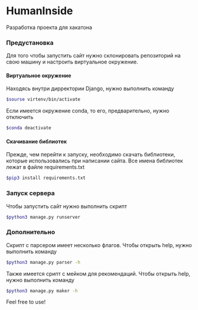 # HumanInside
Разработка проекта для хакатона

### Предустановка
Для того чтобы запустить сайт нужно склонировать репозиторий на свою машину и настроить виртуальное окружение.

#### Виртуальное окружение
Находясь внутри дирректории Django, нужно выполнить команду
```bash
$sourse virtenv/bin/activate
```

Если имеется окружение conda, то его, предварительно, нужно отключить
```bash
$conda deactivate
```
#### Скачивание библиотек
Прежде, чем перейти к запуску, необходимо скачать библиотеки, которые использовались при написании сайта. Все имена библиотек лежат в файле requirements.txt
```bash
$pip3 install requirements.txt
```

### Запуск сервера
Чтобы запустить сайт нужно выполнить скрипт
```bash
$python3 manage.py runserver
```

### Дополнительно
Скрипт с парсером имеет несколько флагов. Чтобы открыть help, нужно выполнить команду
```bash
$python3 manage.py parser -h
```
Также имеется срипт с мейком для рекомендаций. Чтобы открыть help, нужно выполнить команду
```bash
$python3 manage.py maker -h
```

Feel free to use!

